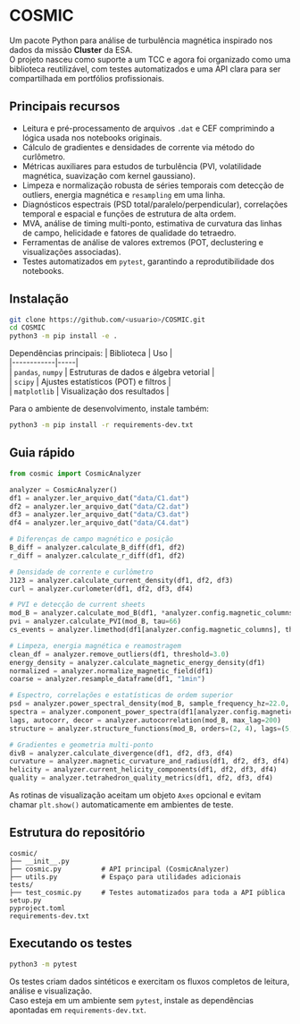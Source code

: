 # COSMIC

Um pacote Python para análise de turbulência magnética inspirado nos dados da missão **Cluster** da ESA.  
O projeto nasceu como suporte a um TCC e agora foi organizado como uma biblioteca reutilizável, com testes automatizados e uma API clara para ser compartilhada em portfólios profissionais.

## Principais recursos
- Leitura e pré-processamento de arquivos `.dat` e CEF comprimindo a lógica usada nos notebooks originais.
- Cálculo de gradientes e densidades de corrente via método do curlômetro.
- Métricas auxiliares para estudos de turbulência (PVI, volatilidade magnética, suavização com kernel gaussiano).
- Limpeza e normalização robusta de séries temporais com detecção de outliers, energia magnética e `resampling` em uma linha.
- Diagnósticos espectrais (PSD total/paralelo/perpendicular), correlações temporal e espacial e funções de estrutura de alta ordem.
- MVA, análise de timing multi-ponto, estimativa de curvatura das linhas de campo, helicidade e fatores de qualidade do tetraedro.
- Ferramentas de análise de valores extremos (POT, declustering e visualizações associadas).
- Testes automatizados em `pytest`, garantindo a reprodutibilidade dos notebooks.

## Instalação
```bash
git clone https://github.com/<usuario>/COSMIC.git
cd COSMIC
python3 -m pip install -e .
```

Dependências principais:
| Biblioteca | Uso |  
|------------|-----|  
| `pandas`, `numpy` | Estruturas de dados e álgebra vetorial |  
| `scipy` | Ajustes estatísticos (POT) e filtros |  
| `matplotlib` | Visualização dos resultados |  

Para o ambiente de desenvolvimento, instale também:
```bash
python3 -m pip install -r requirements-dev.txt
```

## Guia rápido
```python
from cosmic import CosmicAnalyzer

analyzer = CosmicAnalyzer()
df1 = analyzer.ler_arquivo_dat("data/C1.dat")
df2 = analyzer.ler_arquivo_dat("data/C2.dat")
df3 = analyzer.ler_arquivo_dat("data/C3.dat")
df4 = analyzer.ler_arquivo_dat("data/C4.dat")

# Diferenças de campo magnético e posição
B_diff = analyzer.calculate_B_diff(df1, df2)
r_diff = analyzer.calculate_r_diff(df1, df2)

# Densidade de corrente e curlômetro
J123 = analyzer.calculate_current_density(df1, df2, df3)
curl = analyzer.curlometer(df1, df2, df3, df4)

# PVI e detecção de current sheets
mod_B = analyzer.calculate_mod_B(df1, *analyzer.config.magnetic_columns)
pvi = analyzer.calculate_PVI(mod_B, tau=66)
cs_events = analyzer.limethod(df1[analyzer.config.magnetic_columns], theta_c=45.0, tau_sec=5.0)

# Limpeza, energia magnética e reamostragem
clean_df = analyzer.remove_outliers(df1, threshold=3.0)
energy_density = analyzer.calculate_magnetic_energy_density(df1)
normalized = analyzer.normalize_magnetic_field(df1)
coarse = analyzer.resample_dataframe(df1, "1min")

# Espectro, correlações e estatísticas de ordem superior
psd = analyzer.power_spectral_density(mod_B, sample_frequency_hz=22.0, slope_range=(0.1, 1.0))
spectra = analyzer.component_power_spectra(df1[analyzer.config.magnetic_columns], sample_frequency_hz=22.0)
lags, autocorr, decor = analyzer.autocorrelation(mod_B, max_lag=200)
structure = analyzer.structure_functions(mod_B, orders=(2, 4), lags=(5, 20, 50))

# Gradientes e geometria multi-ponto
divB = analyzer.calculate_divergence(df1, df2, df3, df4)
curvature = analyzer.magnetic_curvature_and_radius(df1, df2, df3, df4)
helicity = analyzer.current_helicity_components(df1, df2, df3, df4)
quality = analyzer.tetrahedron_quality_metrics(df1, df2, df3, df4)
```

As rotinas de visualização aceitam um objeto `Axes` opcional e evitam chamar `plt.show()` automaticamente em ambientes de teste.

## Estrutura do repositório
```
cosmic/
├── __init__.py
├── cosmic.py          # API principal (CosmicAnalyzer)
├── utils.py           # Espaço para utilidades adicionais
tests/
├── test_cosmic.py     # Testes automatizados para toda a API pública
setup.py
pyproject.toml
requirements-dev.txt
```

## Executando os testes
```bash
python3 -m pytest
```
Os testes criam dados sintéticos e exercitam os fluxos completos de leitura, análise e visualização.  
Caso esteja em um ambiente sem `pytest`, instale as dependências apontadas em `requirements-dev.txt`.
